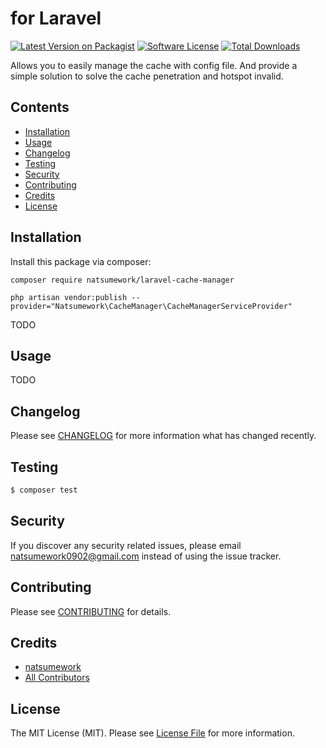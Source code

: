 #  for Laravel

[![Latest Version on Packagist](https://img.shields.io/packagist/v/natsumework/laravel-cache-manager.svg?style=flat-square)](https://packagist.org/packages/natsumework/laravel-cache-manager)
[![Software License](https://img.shields.io/badge/license-MIT-brightgreen.svg?style=flat-square)](LICENSE.md)
[![Total Downloads](https://img.shields.io/packagist/dt/natsumework/laravel-cache-manager.svg?style=flat-square)](https://packagist.org/packages/natsumework/laravel-notification-mitake)

Allows you to easily manage the cache with config file. And provide a simple solution to solve the cache penetration and hotspot invalid.

## Contents

- [Installation](#installation)
- [Usage](#usage)
- [Changelog](#changelog)
- [Testing](#testing)
- [Security](#security)
- [Contributing](#contributing)
- [Credits](#credits)
- [License](#license)


## Installation

Install this package via composer:

```
composer require natsumework/laravel-cache-manager
```

```
php artisan vendor:publish --provider="Natsumework\CacheManager\CacheManagerServiceProvider"
```

TODO

## Usage

TODO

## Changelog

Please see [CHANGELOG](CHANGELOG.md) for more information what has changed recently.

## Testing

``` bash
$ composer test
```

## Security

If you discover any security related issues, please email natsumework0902@gmail.com instead of using the issue tracker.

## Contributing

Please see [CONTRIBUTING](CONTRIBUTING.md) for details.

## Credits

- [natsumework](https://github.com/natsumework)
- [All Contributors](../../contributors)

## License

The MIT License (MIT). Please see [License File](LICENSE.md) for more information.
